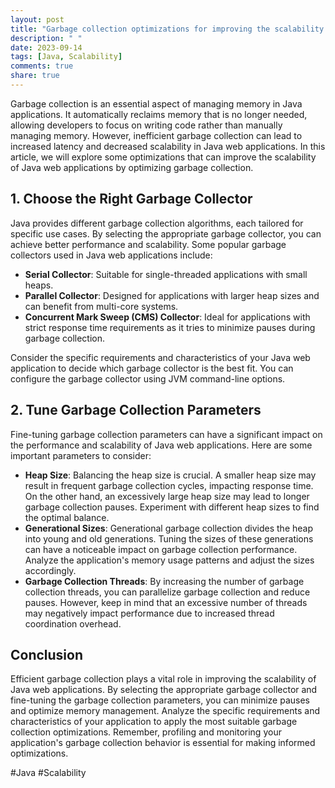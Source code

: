 ```yaml
---
layout: post
title: "Garbage collection optimizations for improving the scalability of Java web applications"
description: " "
date: 2023-09-14
tags: [Java, Scalability]
comments: true
share: true
---
```


Garbage collection is an essential aspect of managing memory in Java applications. It automatically reclaims memory that is no longer needed, allowing developers to focus on writing code rather than manually managing memory. However, inefficient garbage collection can lead to increased latency and decreased scalability in Java web applications. In this article, we will explore some optimizations that can improve the scalability of Java web applications by optimizing garbage collection.

## 1. Choose the Right Garbage Collector

Java provides different garbage collection algorithms, each tailored for specific use cases. By selecting the appropriate garbage collector, you can achieve better performance and scalability. Some popular garbage collectors used in Java web applications include:

- **Serial Collector**: Suitable for single-threaded applications with small heaps.
- **Parallel Collector**: Designed for applications with larger heap sizes and can benefit from multi-core systems.
- **Concurrent Mark Sweep (CMS) Collector**: Ideal for applications with strict response time requirements as it tries to minimize pauses during garbage collection.

Consider the specific requirements and characteristics of your Java web application to decide which garbage collector is the best fit. You can configure the garbage collector using JVM command-line options.

## 2. Tune Garbage Collection Parameters

Fine-tuning garbage collection parameters can have a significant impact on the performance and scalability of Java web applications. Here are some important parameters to consider:

- **Heap Size**: Balancing the heap size is crucial. A smaller heap size may result in frequent garbage collection cycles, impacting response time. On the other hand, an excessively large heap size may lead to longer garbage collection pauses. Experiment with different heap sizes to find the optimal balance.
- **Generational Sizes**: Generational garbage collection divides the heap into young and old generations. Tuning the sizes of these generations can have a noticeable impact on garbage collection performance. Analyze the application's memory usage patterns and adjust the sizes accordingly.
- **Garbage Collection Threads**: By increasing the number of garbage collection threads, you can parallelize garbage collection and reduce pauses. However, keep in mind that an excessive number of threads may negatively impact performance due to increased thread coordination overhead.

## Conclusion

Efficient garbage collection plays a vital role in improving the scalability of Java web applications. By selecting the appropriate garbage collector and fine-tuning the garbage collection parameters, you can minimize pauses and optimize memory management. Analyze the specific requirements and characteristics of your application to apply the most suitable garbage collection optimizations. Remember, profiling and monitoring your application's garbage collection behavior is essential for making informed optimizations.

#Java #Scalability